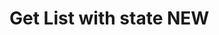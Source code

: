 Get List with state NEW
===================

<style>
  .md-content__button {
    display: none;
  }
</style>